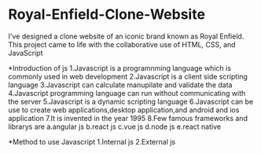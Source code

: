 # Royal-Enfield-Clone-Website
I've designed a clone website of an iconic brand known as Royal Enfield. This project came to life with the collaborative use of HTML, CSS, and JavaScript

<!-- title
link
favicon
font-awesome
google fonts
bootstarp
style.css -->
*Introduction of js
1.Javascript is a programnming language which is commonly used in web development
2.Javascript is a client side scripting language 
3.Javascript can calculate manupilate and validate the data
4.Javascript programming language can run without communicating with the server 
5.Javascript is a dynamic scripting language 
6.Javascript can be use to create web applications,desktop application,and android and ios application
7.It is invented in the year 1995
8.Few famous frameworks and librarys are 
    a.angular js
    b.react js
    c.vue js
    d.node js
    e.react native

*Method to use Javascript
    1.Internal js
    2.External js

